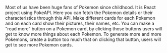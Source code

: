 <p>
  Most of us have been huge fans of Pokemon since childhood. It is React project using PokeAPI. Here you can fetch the Pokemon details or their characteristics through this API. Make different cards for each Pokemon and on each card show their pictures, their names, etc. You can make a “read more” button on a Pokemon card, by clicking those buttons users will get to know more things about each Pokemon. To generate more and more Pokemons, create a button too much that on clicking that button, users will get to see more Pokemon cards.
</p>
